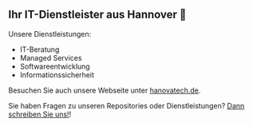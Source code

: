 ## Ihr IT-Dienstleister aus Hannover 👋

Unsere Dienstleistungen:
- IT-Beratung
- Managed Services
- Softwareentwicklung
- Informationssicherheit

Besuchen Sie auch unsere Webseite unter [hanovatech.de](https://hanovatech.de).

Sie haben Fragen zu unseren Repositories oder Dienstleistungen? [Dann schreiben Sie uns!](https://hanovatech.de/kontakt)!

<!--

**Here are some ideas to get you started:**

🙋‍♀️ A short introduction - what is your organization all about?
🌈 Contribution guidelines - how can the community get involved?
👩‍💻 Useful resources - where can the community find your docs? Is there anything else the community should know?
🍿 Fun facts - what does your team eat for breakfast?
🧙 Remember, you can do mighty things with the power of [Markdown](https://docs.github.com/github/writing-on-github/getting-started-with-writing-and-formatting-on-github/basic-writing-and-formatting-syntax)
-->
